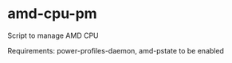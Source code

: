 # amd-cpu-pm
Script to manage AMD CPU

Requirements: power-profiles-daemon, amd-pstate to be enabled


